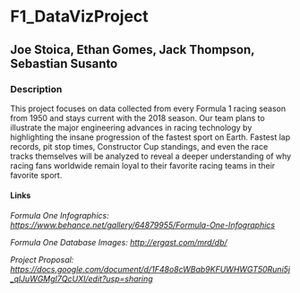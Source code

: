 # F1_DataVizProject

## Joe Stoica, Ethan Gomes, Jack Thompson, Sebastian Susanto

### Description
This project focuses on data collected from every Formula 1 racing season from 1950 and stays current with the 2018 season.
Our team plans to illustrate the major engineering advances in racing technology by highlighting the insane progression of the fastest sport on Earth. Fastest lap records, pit stop times, Constructor Cup standings, and even the race tracks themselves will be analyzed to reveal a deeper understanding of why racing fans worldwide remain loyal to their favorite racing teams in their favorite sport.

#### Links

*Formula One Infographics: https://www.behance.net/gallery/64879955/Formula-One-Infographics*

*Formula One Database Images: http://ergast.com/mrd/db/*

*Project Proposal: https://docs.google.com/document/d/1F48o8cWBab9KFUWHWGT50Runi5j_qlJuWGMgI7QcUXI/edit?usp=sharing*
